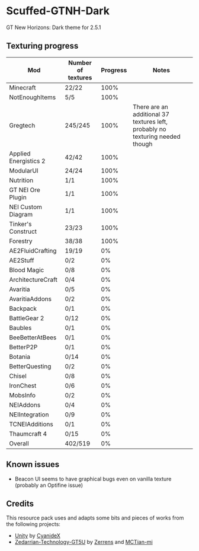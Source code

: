 # Scuffed-GTNH-Dark
GT New Horizons: Dark theme for 2.5.1

## Texturing progress
| Mod                     | Number of textures | Progress | Notes 		|
|-------------------------|--------------------|----------|-------------|
| Minecraft               | 22/22              | 100%     |				|
| NotEnoughItems          | 5/5                | 100%     |				|
| Gregtech                | 245/245            | 100%     | There are an additional 37 textures left, probably no texturing needed though |
| Applied Energistics 2   | 42/42              | 100%     |				|
| ModularUI				  | 24/24			   | 100%     |				|
| Nutrition				  | 1/1 			   | 100%	  |				|
| GT NEI Ore Plugin		  | 1/1 			   | 100%	  |				|
| NEI Custom Diagram	  | 1/1 			   | 100%	  |				|
| Tinker's Construct	  | 23/23 			   | 100%	  |				|
| Forestry				  | 38/38 			   | 100%	  |				|
| AE2FluidCrafting		  | 19/19 			   | 0%	  	  |				|
| AE2Stuff		  		  | 0/2 			   | 0%	  	  |				|
| Blood Magic		  	  | 0/8 			   | 0%	  	  |				|
| ArchitectureCraft		  | 0/4 			   | 0%	  	  |				|
| Avaritia				  | 0/5 			   | 0%	  	  |				|
| AvaritiaAddons		  | 0/2 			   | 0%	  	  |				|
| Backpack		  		  | 0/1 			   | 0%	  	  |				|
| BattleGear 2		      | 0/12 			   | 0%	  	  |				|
| Baubles				  | 0/1 			   | 0%	  	  |				|
| BeeBetterAtBees		  | 0/1 			   | 0%	  	  |				|
| BetterP2P		  		  | 0/1 			   | 0%	  	  |				|
| Botania		  		  | 0/14 			   | 0%	  	  |				|
| BetterQuesting		  | 0/2 			   | 0%	  	  |				|
| Chisel				  | 0/8 			   | 0%	  	  |				|
| IronChest				  | 0/6 			   | 0%	  	  |				|
| MobsInfo				  | 0/2 			   | 0%	  	  |				|
| NEIAddons				  | 0/4 			   | 0%	  	  |				|
| NEIIntegration		  | 0/9 			   | 0%	  	  |				|
| TCNEIAdditions		  | 0/1 			   | 0%	  	  |				|
| Thaumcraft 4		  	  | 0/15 			   | 0%	  	  |				|
| Overall				  | 402/519 		   | 0%	  	  |				|

## Known issues
- Beacon UI seems to have graphical bugs even on vanilla texture (probably an Optifine issue)

## Credits
This resource pack uses and adapts some bits and pieces of works from the following projects:
- [Unity](https://github.com/Unity-Resource-Pack/Unity/tree/1.7.10) by [CyanideX](https://github.com/CyanideX)
- [Zedarrian-Technology-GT5U](https://github.com/MCTian-mi/Zederrian-Technology-GT5U) by [Zerrens](https://forum.industrial-craft.net/core/user/12229-zerrens/) and [MCTian-mi](https://github.com/MCTian-mi)